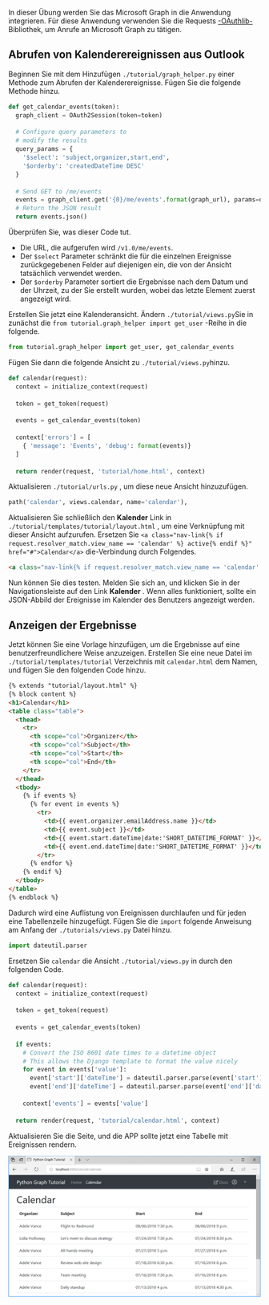 <!-- markdownlint-disable MD002 MD041 -->

In dieser Übung werden Sie das Microsoft Graph in die Anwendung integrieren. Für diese Anwendung verwenden Sie die Requests [-OAuthlib-](https://requests-oauthlib.readthedocs.io/en/latest/) Bibliothek, um Anrufe an Microsoft Graph zu tätigen.

## <a name="get-calendar-events-from-outlook"></a>Abrufen von Kalenderereignissen aus Outlook

Beginnen Sie mit dem Hinzufügen `./tutorial/graph_helper.py` einer Methode zum Abrufen der Kalenderereignisse. Fügen Sie die folgende Methode hinzu.

```python
def get_calendar_events(token):
  graph_client = OAuth2Session(token=token)

  # Configure query parameters to
  # modify the results
  query_params = {
    '$select': 'subject,organizer,start,end',
    '$orderby': 'createdDateTime DESC'
  }

  # Send GET to /me/events
  events = graph_client.get('{0}/me/events'.format(graph_url), params=query_params)
  # Return the JSON result
  return events.json()
```

Überprüfen Sie, was dieser Code tut.

- Die URL, die aufgerufen wird `/v1.0/me/events`.
- Der `$select` Parameter schränkt die für die einzelnen Ereignisse zurückgegebenen Felder auf diejenigen ein, die von der Ansicht tatsächlich verwendet werden.
- Der `$orderby` Parameter sortiert die Ergebnisse nach dem Datum und der Uhrzeit, zu der Sie erstellt wurden, wobei das letzte Element zuerst angezeigt wird.

Erstellen Sie jetzt eine Kalenderansicht. Ändern `./tutorial/views.py`Sie in zunächst die `from tutorial.graph_helper import get_user` -Reihe in die folgende.

```python
from tutorial.graph_helper import get_user, get_calendar_events
```

Fügen Sie dann die folgende Ansicht zu `./tutorial/views.py`hinzu.

```python
def calendar(request):
  context = initialize_context(request)

  token = get_token(request)

  events = get_calendar_events(token)

  context['errors'] = [
    { 'message': 'Events', 'debug': format(events)}
  ]

  return render(request, 'tutorial/home.html', context)
```

Aktualisieren `./tutorial/urls.py` , um diese neue Ansicht hinzuzufügen.

```python
path('calendar', views.calendar, name='calendar'),
```

Aktualisieren Sie schließlich den **Kalender** Link in `./tutorial/templates/tutorial/layout.html` , um eine Verknüpfung mit dieser Ansicht aufzurufen. Ersetzen Sie `<a class="nav-link{% if request.resolver_match.view_name == 'calendar' %} active{% endif %}" href="#">Calendar</a>` die-Verbindung durch Folgendes.

```html
<a class="nav-link{% if request.resolver_match.view_name == 'calendar' %} active{% endif %}" href="{% url 'calendar' %}">Calendar</a>
```

Nun können Sie dies testen. Melden Sie sich an, und klicken Sie in der Navigationsleiste auf den Link **Kalender** . Wenn alles funktioniert, sollte ein JSON-Abbild der Ereignisse im Kalender des Benutzers angezeigt werden.

## <a name="display-the-results"></a>Anzeigen der Ergebnisse

Jetzt können Sie eine Vorlage hinzufügen, um die Ergebnisse auf eine benutzerfreundlichere Weise anzuzeigen. Erstellen Sie eine neue Datei im `./tutorial/templates/tutorial` Verzeichnis mit `calendar.html` dem Namen, und fügen Sie den folgenden Code hinzu.

```html
{% extends "tutorial/layout.html" %}
{% block content %}
<h1>Calendar</h1>
<table class="table">
  <thead>
    <tr>
      <th scope="col">Organizer</th>
      <th scope="col">Subject</th>
      <th scope="col">Start</th>
      <th scope="col">End</th>
    </tr>
  </thead>
  <tbody>
    {% if events %}
      {% for event in events %}
        <tr>
          <td>{{ event.organizer.emailAddress.name }}</td>
          <td>{{ event.subject }}</td>
          <td>{{ event.start.dateTime|date:'SHORT_DATETIME_FORMAT' }}</td>
          <td>{{ event.end.dateTime|date:'SHORT_DATETIME_FORMAT' }}</td>
        </tr>
      {% endfor %}
    {% endif %}
  </tbody>
</table>
{% endblock %}
```

Dadurch wird eine Auflistung von Ereignissen durchlaufen und für jeden eine Tabellenzeile hinzugefügt. Fügen Sie die `import` folgende Anweisung am Anfang der `./tutorials/views.py` Datei hinzu.

```python
import dateutil.parser
```

Ersetzen Sie `calendar` die Ansicht `./tutorial/views.py` in durch den folgenden Code.

```python
def calendar(request):
  context = initialize_context(request)

  token = get_token(request)

  events = get_calendar_events(token)

  if events:
    # Convert the ISO 8601 date times to a datetime object
    # This allows the Django template to format the value nicely
    for event in events['value']:
      event['start']['dateTime'] = dateutil.parser.parse(event['start']['dateTime'])
      event['end']['dateTime'] = dateutil.parser.parse(event['end']['dateTime'])

    context['events'] = events['value']

  return render(request, 'tutorial/calendar.html', context)
```

Aktualisieren Sie die Seite, und die APP sollte jetzt eine Tabelle mit Ereignissen rendern.

![Ein Screenshot der Ereignistabelle](./images/add-msgraph-01.png)

